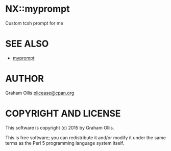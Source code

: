 # NX::myprompt

Custom tcsh prompt for me

# SEE ALSO

- [myprompt](https://metacpan.org/pod/myprompt)

# AUTHOR

Graham Ollis <plicease@cpan.org>

# COPYRIGHT AND LICENSE

This software is copyright (c) 2015 by Graham Ollis.

This is free software; you can redistribute it and/or modify it under
the same terms as the Perl 5 programming language system itself.
